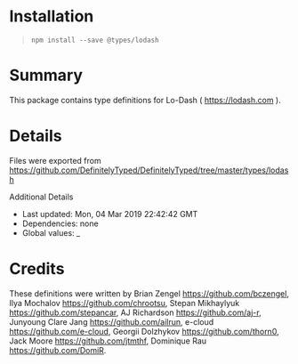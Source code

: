 # Installation
> `npm install --save @types/lodash`

# Summary
This package contains type definitions for Lo-Dash ( https://lodash.com ).

# Details
Files were exported from https://github.com/DefinitelyTyped/DefinitelyTyped/tree/master/types/lodash

Additional Details
 * Last updated: Mon, 04 Mar 2019 22:42:42 GMT
 * Dependencies: none
 * Global values: _

# Credits
These definitions were written by Brian Zengel <https://github.com/bczengel>, Ilya Mochalov <https://github.com/chrootsu>, Stepan Mikhaylyuk <https://github.com/stepancar>, AJ Richardson <https://github.com/aj-r>, Junyoung Clare Jang <https://github.com/ailrun>, e-cloud <https://github.com/e-cloud>, Georgii Dolzhykov <https://github.com/thorn0>, Jack Moore <https://github.com/jtmthf>, Dominique Rau <https://github.com/DomiR>.
